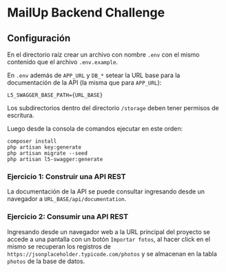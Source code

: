 # MailUp Backend Challenge

## Configuración

En el directorio raíz crear un archivo con nombre `.env` con el mismo contenido que el archivo `.env.example`.

En `.env` además de `APP_URL` y `DB_*` setear la URL base para la documentación de la API (la misma que para `APP_URL`):

    L5_SWAGGER_BASE_PATH={URL_BASE}

Los subdirectorios dentro del directorio `/storage` deben tener permisos de escritura.

Luego desde la consola de comandos ejecutar en este orden:

    composer install
    php artisan key:generate
    php artisan migrate --seed
    php artisan l5-swagger:generate

### Ejercicio 1: Construir una API REST

La documentación de la API se puede consultar ingresando desde un navegador a `URL_BASE/api/documentation`.

### Ejercicio 2: Consumir una API REST

Ingresando desde un navegador web a la URL principal del proyecto se accede a una pantalla con un botón `Importar fotos`, al hacer click en el mismo
se recuperan los registros de `https://jsonplaceholder.typicode.com/photos` y se almacenan en la tabla `photos` de la base de datos.
